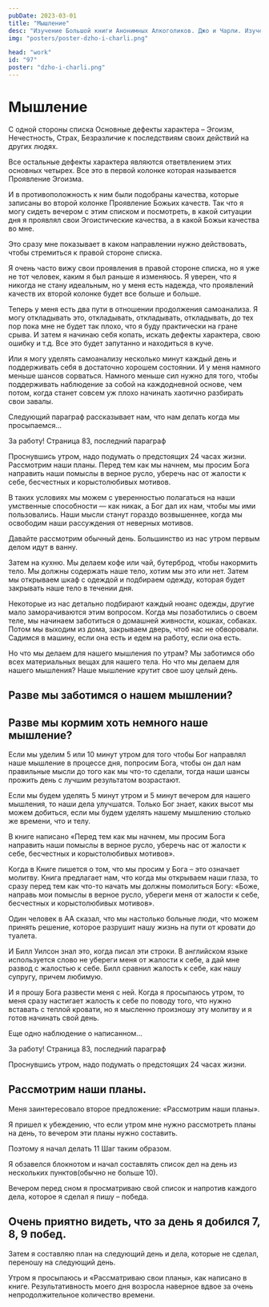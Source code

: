 ```yaml
---
pubDate: 2023-03-01
title: "Мышление"
desc: "Изучение Большой книги Анонимных Алкоголиков. Джо и Чарли. Изучение БК. (096)"
img: "posters/poster-dzho-i-charli.png"

head: "work"
id: "97"
poster: "dzho-i-charli.png"
---
```


# Мышление

С одной стороны списка Основные дефекты характера – Эгоизм, Нечестность, Страх, Безразличие к последствиям своих действий на других людях.

Все остальные дефекты характера являются ответвлением этих основных четырех. Все это в первой колонке которая называется Проявление Эгоизма.

И в противоположность к ним были подобраны качества, которые записаны во второй колонке Проявление Божьих качеств. Так что я могу сидеть вечером с этим списком и посмотреть, в какой ситуации дня я проявлял свои Эгоистические качества, а в какой Божьи качества во мне.

Это сразу мне показывает в каком направлении нужно действовать, чтобы стремиться к правой стороне списка.

Я очень часто вижу свои проявления в правой стороне списка, но я уже не тот человек, каким я был раньше я изменяюсь. Я уверен, что я никогда не стану идеальным, но у меня есть надежда, что проявлений качеств их второй колонке будет все больше и больше.

Теперь у меня есть два пути в отношении продолжения самоанализа. Я могу откладывать это, откладывать, откладывать, откладывать, до тех пор пока мне не будет так плохо, что я буду практически на гране срыва. И затем я начинаю себя копать, искать дефекты характера, свою ошибку и т.д. Все это будет запутанно и находиться в куче.

Или я могу уделять самоанализу несколько минут каждый день и поддерживать себя в достаточно хорошем состоянии. И у меня намного меньше шансов сорваться. Намного меньше сил нужно для того, чтобы поддерживать наблюдение за собой на каждодневной основе, чем потом, когда станет совсем уж плохо начинать хаотично разбирать свои завалы.

Следующий параграф рассказывает нам, что нам делать когда мы просыпаемся…

За работу! Страница 83, последний параграф

Проснувшись утром, надо подумать о предстоящих 24 часах жизни. Рассмотрим наши планы. Перед тем как мы начнем, мы просим Бога направить наши помыслы в верное русло, уберечь нас от жалости к себе, бесчестных и корыстолюбивых мотивов.

В таких условиях мы можем с уверенностью полагаться на наши умственные способности — как никак, а Бог дал их нам, чтобы мы ими пользовались. Наши мысли станут гораздо возвышеннее, когда мы освободим наши рассуждения от неверных мотивов.

Давайте рассмотрим обычный день. Большинство из нас утром первым делом идут в ванну.

Затем на кухню. Мы делаем кофе или чай, бутерброд, чтобы накормить тело. Мы должны содержать наше тело, хотим мы это или нет. Затем мы открываем шкаф с одеждой и подбираем одежду, которая будет закрывать наше тело в течении дня.

Некоторые из нас детально подбирают каждый нюанс одежды, другие мало заморачиваются этим вопросом. Когда мы позаботились о своем теле, мы начинаем заботиться о домашней живности, кошках, собаках. Потом мы выходим из дома, закрываем дверь, чтоб нас не обворовали. Садимся в машину, если она есть и едем на работу, если она есть.

Но что мы делаем для нашего мышления по утрам? Мы заботимся обо всех материальных вещах для нашего тела. Но что мы делаем для нашего мышления? Наше мышление крутит свое шоу целый день.

## Разве мы заботимся о нашем мышлении?

## Разве мы кормим хоть немного наше мышление?

Если мы уделим 5 или 10 минут утром для того чтобы Бог направлял наше мышление в процессе дня, попросим Бога, чтобы он дал нам правильные мысли до того как мы что-то сделали, тогда наши шансы прожить день с лучшим результатом возрастают.

Если мы будем уделять 5 минут утром и 5 минут вечером для нашего мышления, то наши дела улучшатся. Только Бог знает, каких высот мы можем добиться, если мы будем уделять нашему мышлению столько же времени, что и телу.

В книге написано «Перед тем как мы начнем, мы просим Бога направить наши помыслы в верное русло, уберечь нас от жалости к себе, бесчестных и корыстолюбивых мотивов».

Когда в Книге пишется о том, что мы просим у Бога – это означает молитву. Книга предлагает нам, что когда мы открываем наши глаза, то сразу перед тем как что-то начать мы должны помолиться Богу: «Боже, направь мои помыслы в верное русло, убереги меня от жалости к себе, бесчестных и корыстолюбивых мотивов».

Один человек в АА сказал, что мы настолько больные люди, что можем принять решение, которое разрушит нашу жизнь на пути от кровати до туалета.

И Билл Уилсон знал это, когда писал эти строки. В английском языке используется слово не убереги меня от жалости к себе, а дай мне развод с жалостью к себе. Билл сравнил жалость к себе, как нашу супругу, причем любимую.

И я прошу Бога развести меня с ней. Когда я просыпаюсь утром, то меня сразу настигает жалость к себе по поводу того, что нужно вставать с теплой кровати, но я мысленно произношу эту молитву и я готов начинать свой день.

Еще одно наблюдение о написанном…

За работу! Страница 83, последний параграф

Проснувшись утром, надо подумать о предстоящих 24 часах жизни.

## Рассмотрим наши планы.

Меня заинтересовало второе предложение: «Рассмотрим наши планы».

Я пришел к убеждению, что если утром мне нужно рассмотреть планы на день, то вечером эти планы нужно составить.

Поэтому я начал делать 11 Шаг таким образом.

Я обзавелся блокнотом и начал составлять список дел на день из нескольких пунктов(обычно не больше 10).

Вечером перед сном я просматриваю свой список и напротив каждого дела, которое я сделал я пишу – победа.

## Очень приятно видеть, что за день я добился 7, 8, 9 побед.

Затем я составляю план на следующий день и дела, которые не сделал, переношу на следующий день.

Утром я просыпаюсь и «Рассматриваю свои планы», как написано в книге. Результативность моего дня возросла наверное вдвое за очень непродолжительное количество времени.
